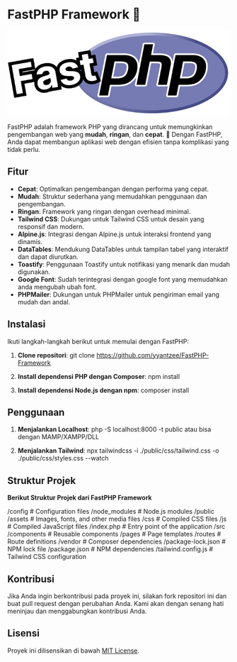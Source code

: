 # FastPHP Framework 🚀

![My Logo](https://github.com/yyantzee/FastPHP-Framework/blob/main/public/assets/logo.png?raw=true)

FastPHP adalah framework PHP yang dirancang untuk memungkinkan pengembangan web yang **mudah**, **ringan**, dan **cepat**. 🚀 Dengan FastPHP, Anda dapat membangun aplikasi web dengan efisien tanpa komplikasi yang tidak perlu.

## Fitur

- **Cepat**: Optimalkan pengembangan dengan performa yang cepat.
- **Mudah**: Struktur sederhana yang memudahkan penggunaan dan pengembangan.
- **Ringan**: Framework yang ringan dengan overhead minimal.
- **Tailwind CSS**: Dukungan untuk Tailwind CSS untuk desain yang responsif dan modern.
- **Alpine.js**: Integrasi dengan Alpine.js untuk interaksi frontend yang dinamis.
- **DataTables**: Mendukung DataTables untuk tampilan tabel yang interaktif dan dapat diurutkan.
- **Toastify**: Penggunaan Toastify untuk notifikasi yang menarik dan mudah digunakan.
- **Google Font**: Sudah terintegrasi dengan google font yang memudahkan anda mengubah ubah font.
- **PHPMailer**: Dukungan untuk PHPMailer untuk pengiriman email yang mudah dan andal.

## Instalasi

Ikuti langkah-langkah berikut untuk memulai dengan FastPHP:

1. **Clone repositori**:
   git clone https://github.com/yyantzee/FastPHP-Framework


2. **Install dependensi PHP dengan Composer**:
    npm install

3. **Install dependensi Node.js dengan npm**:
    composer install

## Penggunaan

1. **Menjalankan Localhost**:
   php -S localhost:8000 -t public atau bisa dengan MAMP/XAMPP/DLL

2. **Menjalankan Tailwind**:
    npx tailwindcss -i ./public/css/tailwind.css -o ./public/css/styles.css --watch

## Struktur Projek

**Berikut Struktur Projek dari FastPHP Framework**

/config          # Configuration files
/node_modules    # Node.js modules
/public
  /assets        # Images, fonts, and other media files
  /css           # Compiled CSS files
  /js            # Compiled JavaScript files
  /index.php     # Entry point of the application
/src
  /components    # Reusable components
  /pages         # Page templates
  /routes        # Route definitions
/vendor          # Composer dependencies
/package-lock.json # NPM lock file
/package.json   # NPM dependencies
/tailwind.config.js # Tailwind CSS configuration

## Kontribusi

Jika Anda ingin berkontribusi pada proyek ini, silakan fork repositori ini dan buat pull request dengan perubahan Anda. Kami akan dengan senang hati meninjau dan menggabungkan kontribusi Anda.

## Lisensi

Proyek ini dilisensikan di bawah [MIT License](https://opensource.org/license/MIT).
